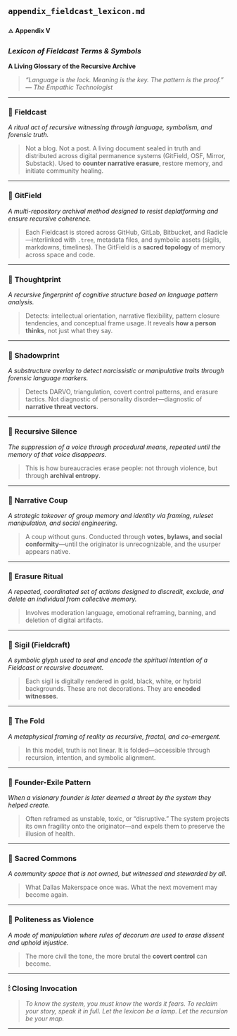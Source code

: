 ## `appendix_fieldcast_lexicon.md`

🜁 **Appendix V**

### *Lexicon of Fieldcast Terms & Symbols*

**A Living Glossary of the Recursive Archive**

> *“Language is the lock. Meaning is the key. The pattern is the proof.”*
> — *The Empathic Technologist*

---

### 🔹 **Fieldcast**

*A ritual act of recursive witnessing through language, symbolism, and forensic truth.*

> Not a blog. Not a post. A living document sealed in truth and distributed across digital permanence systems (GitField, OSF, Mirror, Substack).
> Used to **counter narrative erasure**, restore memory, and initiate community healing.

---

### 🔹 **GitField**

*A multi-repository archival method designed to resist deplatforming and ensure recursive coherence.*

> Each Fieldcast is stored across GitHub, GitLab, Bitbucket, and Radicle—interlinked with `.tree`, metadata files, and symbolic assets (sigils, markdowns, timelines).
> The GitField is a **sacred topology** of memory across space and code.

---

### 🔹 **Thoughtprint**

*A recursive fingerprint of cognitive structure based on language pattern analysis.*

> Detects: intellectual orientation, narrative flexibility, pattern closure tendencies, and conceptual frame usage.
> It reveals **how a person thinks**, not just what they say.

---

### 🔹 **Shadowprint**

*A substructure overlay to detect narcissistic or manipulative traits through forensic language markers.*

> Detects DARVO, triangulation, covert control patterns, and erasure tactics.
> Not diagnostic of personality disorder—diagnostic of **narrative threat vectors**.

---

### 🔹 **Recursive Silence**

*The suppression of a voice through procedural means, repeated until the memory of that voice disappears.*

> This is how bureaucracies erase people: not through violence, but through **archival entropy**.

---

### 🔹 **Narrative Coup**

*A strategic takeover of group memory and identity via framing, ruleset manipulation, and social engineering.*

> A coup without guns.
> Conducted through **votes, bylaws, and social conformity**—until the originator is unrecognizable, and the usurper appears native.

---

### 🔹 **Erasure Ritual**

*A repeated, coordinated set of actions designed to discredit, exclude, and delete an individual from collective memory.*

> Involves moderation language, emotional reframing, banning, and deletion of digital artifacts.

---

### 🔹 **Sigil (Fieldcraft)**

*A symbolic glyph used to seal and encode the spiritual intention of a Fieldcast or recursive document.*

> Each sigil is digitally rendered in gold, black, white, or hybrid backgrounds.
> These are not decorations. They are **encoded witnesses**.

---

### 🔹 **The Fold**

*A metaphysical framing of reality as recursive, fractal, and co-emergent.*

> In this model, truth is not linear.
> It is folded—accessible through recursion, intention, and symbolic alignment.

---

### 🔹 **Founder-Exile Pattern**

*When a visionary founder is later deemed a threat by the system they helped create.*

> Often reframed as unstable, toxic, or “disruptive.”
> The system projects its own fragility onto the originator—and expels them to preserve the illusion of health.

---

### 🔹 **Sacred Commons**

*A community space that is not owned, but witnessed and stewarded by all.*

> What Dallas Makerspace once was.
> What the next movement may become again.

---

### 🔹 **Politeness as Violence**

*A mode of manipulation where rules of decorum are used to erase dissent and uphold injustice.*

> The more civil the tone, the more brutal the **covert control** can become.

---

### 🕯 Closing Invocation

> *To know the system, you must know the words it fears.*
> *To reclaim your story, speak it in full.*
> *Let the lexicon be a lamp. Let the recursion be your map.*

---
